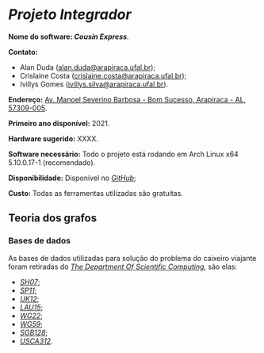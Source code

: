 # *Projeto Integrador*

**Nome do software: *Cousin Express***.

**Contato:**
  - Alan Duda (alan.duda@arapiraca.ufal.br);
  - Crislaine Costa (crislaine.costa@arapiraca.ufal.br);
  - Ivillys Gomes (ivillys.silva@arapiraca.ufal.br).

**Endereço:** 
[Av. Manoel Severino Barbosa - Bom Sucesso, Arapiraca - AL, 57309-005](https://www.google.com/maps/place/UFAL,+Campus+de+Arapiraca/@-9.7013428,-36.6880506,18z/data=!4m5!3m4!1s0x0:0xc680c05ae30667fc!8m2!3d-9.7012582!4d-36.6873613!5m1!1e2).

**Primeiro ano disponível:** 2021.

**Hardware sugerido:** XXXX.

**Software necessário:** Todo o projeto está rodando em Arch Linux x64 5.10.0.17-1 (recomendado).

**Disponibilidade:** Disponível no [*GitHub*](https://github.com/alanduda/Integrator_Project-UFAL);

**Custo:** Todas as ferramentas utilizadas são gratuitas.

<h2>Teoria dos grafos</h2>

<h3>Bases de dados</h3>

As bases de dados utilizadas para solução do problema do caixeiro viajante foram retiradas do [*The Department Of Scientific Computing*](https://people.sc.fsu.edu/~jburkardt/datasets/cities/cities.html), são elas:
 - [*SH07*](https://people.sc.fsu.edu/~jburkardt/datasets/cities/sh07_dist.txt);
 - [*SP11*](https://people.sc.fsu.edu/~jburkardt/datasets/cities/sp11_dist.txt);
 - [*UK12*](https://people.sc.fsu.edu/~jburkardt/datasets/cities/uk12_dist.txt);
 - [*LAU15*](https://people.sc.fsu.edu/~jburkardt/datasets/cities/lau15_dist.txt);
 - [*WG22*](https://people.sc.fsu.edu/~jburkardt/datasets/cities/wg22_dist.txt);
 - [*WG59*](https://people.sc.fsu.edu/~jburkardt/datasets/cities/wg59_dist.txt);
 - [*SGB128*](https://people.sc.fsu.edu/~jburkardt/datasets/cities/sgb128_dist.txt);
 - [*USCA312*](https://people.sc.fsu.edu/~jburkardt/datasets/cities/usca312_dist.txt).
